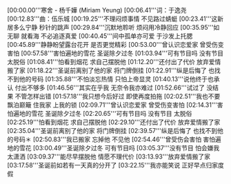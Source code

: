 [00:00.00'''寒舍 - 杨千嬅 (Miriam Yeung)
[00:06.41'''词：于逸尧
[00:12.83'''曲：伍乐城
[00:19.25'''不理闷烦事情 不见路过蜻蜓
[00:23.41'''这新居多么宁静 秒针的跳声
[00:29.84'''沉默地聆听 烦闷用冷静回应
[00:35.95'''如无聊 就看海 不必追逐真爱
[00:40.45'''间中孤单亦可爱 于沙发上托腮
[00:45.89'''静静盼望露台花开 是否更觉精彩
[00:53.00'''曾认识恋爱家 曾受伤变害怕
[00:57.58'''害怕遍地的雪花 圣诞除夕过冬
[01:03.94'''可有节目吗 没有节目 太脱俗
[01:08.41'''怕看到烟花 求自己摆脱他
[01:12.20'''还付出了代价 放弃爱情搬了家
[01:18.22'''圣诞前离别了他的家 将门牌倒挂
[01:22.91'''纵是后悔了 也找不到他的号码
[01:35.88'''不怕淡忘热情 只怕上帝显灵
[01:40.13'''说他终于也承认 付出不够多
[01:46.56'''其实在乎我 无奈令我亦难过
[01:52.66'''试过了 没结果 不管怎样出错
[01:57.18'''我只想今后好过 即使再度拍拖
[02:02.51'''我也不要飘泊巅簸 住我家 上我的锁
[02:09.71'''曾认识恋爱家 曾受伤变害怕
[02:14.31'''害怕遍地的雪花 圣诞除夕过冬
[02:20.65'''可有节目吗 没有节目 太脱俗
[02:25.19'''怕看到烟花 求自己摆脱他
[02:29.10'''还付出了代价 放弃爱情搬了家
[02:35.04'''圣诞前离别了他的家 将门牌倒挂
[02:39.57'''纵是后悔了 也找不到他的号码＊
[02:50.83'''我已搬家 忘掉他 不见他
[02:54.46'''曾受伤会害怕 害怕遍地的雪花
[03:00.49'''圣诞除夕过冬 可有节目吗
[03:05.37'''没有节目 怕会嫌我太潇洒
[03:09.37'''能尽早摆脱他 情愿不理代价
[03:13.93'''放弃爱情搬了家
[03:17.58'''圣诞前如若有一天真的分开了
[03:22.15'''我亦能笑说 正好早点归家度假
